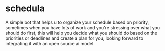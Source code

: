 # schedula
A simple bot that helps u to organize your schedule based on priority, sometimes when you have lots of work and you're stressing over what you should do first, this will help you decide what you should do based on the priorities or deadlines and create a plan for you, looking forward to integrating it with an open source ai model.
